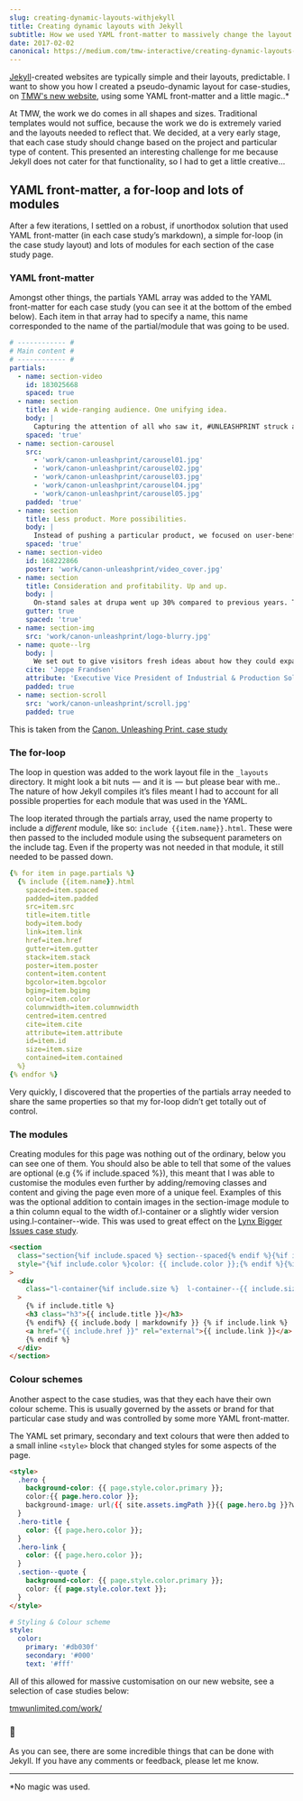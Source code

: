 ```yaml
---
slug: creating-dynamic-layouts-withjekyll
title: Creating dynamic layouts with Jekyll
subtitle: How we used YAML front-matter to massively change the layout for different posts on our agency’s new website
date: 2017-02-02
canonical: https://medium.com/tmw-interactive/creating-dynamic-layouts-with-jekyll-3bbb7fc57d1f
---
```


[Jekyll](http://jekyllrb.com)\-created websites are typically simple and their layouts, predictable. I want to show you how I created a pseudo-dynamic layout for case-studies, on [TMW's new website](http://www.tmwunlimited.com), using some YAML front-matter and a little magic..\*

At TMW, the work we do comes in all shapes and sizes. Traditional templates would not suffice, because the work we do is extremely varied and the layouts needed to reflect that. We decided, at a very early stage, that each case study should change based on the project and particular type of content. This presented an interesting challenge for me because Jekyll does not cater for that functionality, so I had to get a little creative…

## YAML front-matter, a for-loop and lots of modules

After a few iterations, I settled on a robust, if unorthodox solution that used YAML front-matter (in each case study’s markdown), a simple for-loop (in the case study layout) and lots of modules for each section of the case study page.

### YAML front-matter

Amongst other things, the partials YAML array was added to the YAML front-matter for each case study (you can see it at the bottom of the embed below). Each item in that array had to specify a name, this name corresponded to the name of the partial/module that was going to be used.

```yaml
# ------------ #
# Main content #
# ------------ #
partials:
  - name: section-video
    id: 183025668
    spaced: true
  - name: section
    title: A wide-ranging audience. One unifying idea.
    body: |
      Capturing the attention of all who saw it, #UNLEASHPRINT struck a positive chord with our audience. Its compelling message provided a great platform for us to produce inspiring social content, quirky product demos, thought-provoking headlines, surprising DM and more.
    spaced: 'true'
  - name: section-carousel
    src:
      - 'work/canon-unleashprint/carousel01.jpg'
      - 'work/canon-unleashprint/carousel02.jpg'
      - 'work/canon-unleashprint/carousel03.jpg'
      - 'work/canon-unleashprint/carousel04.jpg'
      - 'work/canon-unleashprint/carousel05.jpg'
    padded: 'true'
  - name: section
    title: Less product. More possibilities.
    body: |
      Instead of pushing a particular product, we focused on user-benefits, demonstrating how everyone could #UNLEASHPRINT. From laptops to table tops, we showed our audience endless print possibilities - and encouraged them to get involved too.
    spaced: 'true'
  - name: section-video
    id: 168222866
    poster: 'work/canon-unleashprint/video_cover.jpg'
  - name: section
    title: Consideration and profitability. Up and up.
    body: |
      On-stand sales at drupa went up 30% compared to previous years. The hero product launch hit its sales target by day three of the 10-day event. And during the event, #UNLEASHPRINT was used three times more than the hashtag of any other competitor.
    gutter: true
    spaced: 'true'
  - name: section-img
    src: 'work/canon-unleashprint/logo-blurry.jpg'
  - name: quote--lrg
    body: |
      We set out to give visitors fresh ideas about how they could expand their capabilities and to inspire them to unleash print in their own individual ways. We've surpassed that objective on every level.
    cite: 'Jeppe Frandsen'
    attribute: 'Executive Vice President of Industrial & Production Solutions Canon Europe'
    padded: true
  - name: section-scroll
    src: 'work/canon-unleashprint/scroll.jpg'
    padded: true
```

This is taken from the [Canon. Unleashing Print. case study](http://www.tmwunlimited.com/work/canon-unleashprint/)

### The for-loop

The loop in question was added to the work layout file in the `_layouts` directory. It might look a bit nuts  —  and it is  —  but please bear with me.. The nature of how Jekyll compiles it’s files meant I had to account for all possible properties for each module that was used in the YAML.

The loop iterated through the partials array, used the name property to include a _different_ module, like so: `include {{item.name}}.html`. These were then passed to the included module using the subsequent parameters on the include tag. Even if the property was not needed in that module, it still needed to be passed down.

```yaml
{% for item in page.partials %}
  {% include {{item.name}}.html
    spaced=item.spaced
    padded=item.padded
    src=item.src
    title=item.title
    body=item.body
    link=item.link
    href=item.href
    gutter=item.gutter
    stack=item.stack
    poster=item.poster
    content=item.content
    bgcolor=item.bgcolor
    bgimg=item.bgimg
    color=item.color
    columnwidth=item.columnwidth
    centred=item.centred
    cite=item.cite
    attribute=item.attribute
    id=item.id
    size=item.size
    contained=item.contained
  %}
{% endfor %}
```

Very quickly, I discovered that the properties of the partials array needed to share the same properties so that my for-loop didn’t get totally out of control.

### The modules

Creating modules for this page was nothing out of the ordinary, below you can see one of them. You should also be able to tell that some of the values are optional (e.g {% if include.spaced %}), this meant that I was able to customise the modules even further by adding/removing classes and content and giving the page even more of a unique feel. Examples of this was the optional addition to contain images in the section-image module to a thin column equal to the width of.l-container or a slightly wider version using.l-container--wide. This was used to great effect on the [Lynx Bigger Issues case study](http://www.tmwunlimited.com/work/unilever-lynx-bigger-issues/).

```html
<section
  class="section{%if include.spaced %} section--spaced{% endif %}{%if include.padded %} section--padded{% endif %}{%if include.classes %} {{ include.classes }}{% endif %}{%if include.centred %} section--centred{% endif %}"
  style="{%if include.color %}color: {{ include.color }};{% endif %}{%if include.bgcolor %}background-color: {{ include.bgcolor }};{% endif %}"
>
  <div
    class="l-container{%if include.size %}  l-container--{{ include.size }}{% endif %}"
  >
    {% if include.title %}
    <h3 class="h3">{{ include.title }}</h3>
    {% endif%} {{ include.body | markdownify }} {% if include.link %}
    <a href="{{ include.href }}" rel="external">{{ include.link }}</a>
    {% endif %}
  </div>
</section>
```

### Colour schemes

Another aspect to the case studies, was that they each have their own colour scheme. This is usually governed by the assets or brand for that particular case study and was controlled by some more YAML front-matter.

The YAML set primary, secondary and text colours that were then added to a small inline `<style>` block that changed styles for some aspects of the page.

```html
<style>
  .hero {
    background-color: {{ page.style.color.primary }};
    color:{{ page.hero.color }};
    background-image: url({{ site.assets.imgPath }}{{ page.hero.bg }}?w=500&{{ site.assets.params }});
  }
  .hero-title {
    color: {{ page.hero.color }};
  }
  .hero-link {
    color: {{ page.hero.color }};
  }
  .section--quote {
    background-color: {{ page.style.color.primary }};
    color: {{ page.style.color.text }};
  }
</style>
```

```yaml
# Styling & Colour scheme
style:
  color:
    primary: '#db030f'
    secondary: '#000'
    text: '#fff'
```

All of this allowed for massive customisation on our new website, see a selection of case studies below:

[tmwunlimited.com/work/](http://www.tmwunlimited.com/work/)

### 👋

As you can see, there are some incredible things that can be done with Jekyll. If you have any comments or feedback, please let me know.

---

\*No magic was used.
